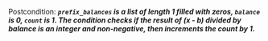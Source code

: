 Postcondition: ***`prefix_balances` is a list of length 1 filled with zeros, `balance` is 0, `count` is 1. The condition checks if the result of (x - b) divided by balance is an integer and non-negative, then increments the count by 1.***